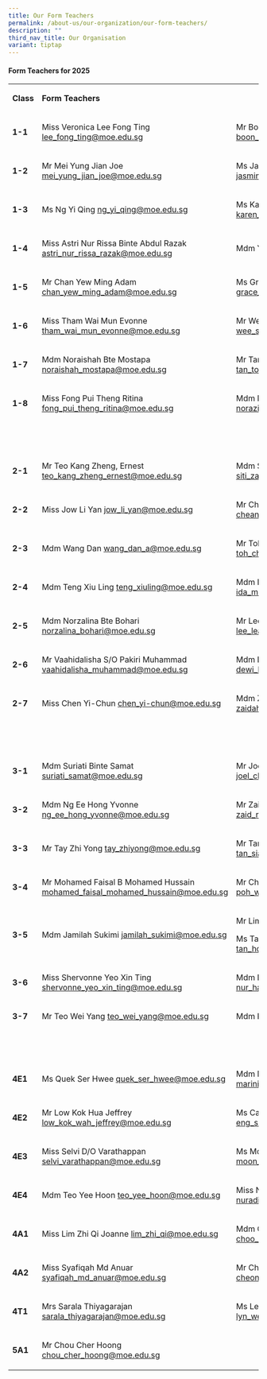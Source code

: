 ```yaml
---
title: Our Form Teachers
permalink: /about-us/our-organization/our-form-teachers/
description: ""
third_nav_title: Our Organisation
variant: tiptap
---
```

<h4><strong>Form Teachers for 2025</strong></h4>
<table style="minWidth: 75px">
<colgroup>
<col>
<col>
<col>
</colgroup>
<tbody>
<tr>
<td rowspan="1" colspan="1">
<p><strong>Class</strong>
</p>
</td>
<td rowspan="1" colspan="2">
<p><strong>Form Teachers</strong>
</p>
</td>
</tr>
<tr>
<td rowspan="1" colspan="1">
<p><strong>1-1</strong>
</p>
</td>
<td rowspan="1" colspan="1">
<p>Miss Veronica Lee Fong Ting <a href="mailto:lee_fong_ting@moe.edu.sg" rel="noopener noreferrer nofollow" target="_blank">lee_fong_ting@moe.edu.sg</a>
</p>
</td>
<td rowspan="1" colspan="1">
<p>Mr Boon Jun Hao, Joel <a href="mailto:boon_jun_hao_joel@moe.edu.sg" rel="noopener noreferrer nofollow" target="_blank">boon_jun_hao_joel@moe.edu.sg</a>
</p>
</td>
</tr>
<tr>
<td rowspan="1" colspan="1">
<p><strong>1-2</strong>
</p>
</td>
<td rowspan="1" colspan="1">
<p>Mr Mei Yung Jian Joe <a href="mailto:mei_yung_jian_joe@moe.edu.sg" rel="noopener noreferrer nofollow" target="_blank">mei_yung_jian_joe@moe.edu.sg</a>
</p>
</td>
<td rowspan="1" colspan="1">
<p>Ms Jasmin Tan Jiemin <a href="mailto:jasmin_tan_jiemin@moe.edu.sg" rel="noopener noreferrer nofollow" target="_blank">jasmin_tan_jiemin@moe.edu.sg</a>
</p>
</td>
</tr>
<tr>
<td rowspan="1" colspan="1">
<p><strong>1-3</strong>
</p>
</td>
<td rowspan="1" colspan="1">
<p>Ms Ng Yi Qing <a href="mailto:ng_yi_qing@moe.edu.sg" rel="noopener noreferrer nofollow" target="_blank">ng_yi_qing@moe.edu.sg</a>
</p>
</td>
<td rowspan="1" colspan="1">
<p>Ms Karen Tao Lok Sum <a href="mailto:karen_tao_lok_sum_a@moe.edu.sg" rel="noopener noreferrer nofollow" target="_blank">karen_tao_lok_sum_a@moe.edu.sg</a>
</p>
</td>
</tr>
<tr>
<td rowspan="1" colspan="1">
<p><strong>1-4</strong>
</p>
</td>
<td rowspan="1" colspan="1">
<p>Miss Astri Nur Rissa Binte Abdul Razak <a href="mailto:astri_nur_rissa_razak@moe.edu.sg" rel="noopener noreferrer nofollow" target="_blank">astri_nur_rissa_razak@moe.edu.sg</a>
</p>
</td>
<td rowspan="1" colspan="1">
<p>Mdm Yu Wei <a href="mailto:yu_wei@moe.edu.sg" rel="noopener noreferrer nofollow" target="_blank">yu_wei@moe.edu.sg</a>
</p>
</td>
</tr>
<tr>
<td rowspan="1" colspan="1">
<p><strong>1-5</strong>
</p>
</td>
<td rowspan="1" colspan="1">
<p>Mr Chan Yew Ming Adam <a href="mailto:chan_yew_ming_adam@moe.edu.sg" rel="noopener noreferrer nofollow" target="_blank">chan_yew_ming_adam@moe.edu.sg</a>
</p>
</td>
<td rowspan="1" colspan="1">
<p>Ms Grace Cheong <a rel="noopener noreferrer nofollow" target="_blank"><u>grace_cheong@moe.edu.sg</u></a>
</p>
</td>
</tr>
<tr>
<td rowspan="1" colspan="1">
<p><strong>1-6</strong>
</p>
</td>
<td rowspan="1" colspan="1">
<p>Miss Tham Wai Mun Evonne <a href="mailto:tham_wai_mun_evonne@moe.edu.sg" rel="noopener noreferrer nofollow" target="_blank">tham_wai_mun_evonne@moe.edu.sg</a>
</p>
</td>
<td rowspan="1" colspan="1">
<p>Mr Wee Sin Hock Brian <a href="mailto:wee_sin_hock_brian@moe.edu.sg" rel="noopener noreferrer nofollow" target="_blank">wee_sin_hock_brian@moe.edu.sg</a>
</p>
</td>
</tr>
<tr>
<td rowspan="1" colspan="1">
<p><strong>1-7</strong>
</p>
</td>
<td rowspan="1" colspan="1">
<p>Mdm Noraishah Bte Mostapa <a href="mailto:noraishah_mostapa@moe.edu.sg" rel="noopener noreferrer nofollow" target="_blank">noraishah_mostapa@moe.edu.sg</a>
</p>
</td>
<td rowspan="1" colspan="1">
<p>Mr Tan Toong Wuay <a href="mailto:tan_toong_wuay@moe.edu.sg" rel="noopener noreferrer nofollow" target="_blank">tan_toong_wuay@moe.edu.sg</a>
</p>
</td>
</tr>
<tr>
<td rowspan="1" colspan="1">
<p><strong>1-8</strong>
</p>
</td>
<td rowspan="1" colspan="1">
<p>Miss Fong Pui Theng Ritina <a href="mailto:fong_pui_theng_ritina@moe.edu.sg" rel="noopener noreferrer nofollow" target="_blank">fong_pui_theng_ritina@moe.edu.sg</a>
</p>
</td>
<td rowspan="1" colspan="1">
<p>Mdm Norazisza Bte Mohd Taib <a href="mailto:norazisza_mohamed_taib@moe.edu.sg" rel="noopener noreferrer nofollow" target="_blank">norazisza_mohamed_taib@moe.edu.sg</a>
</p>
</td>
</tr>
<tr>
<td rowspan="1" colspan="1">
<p><strong>&nbsp;</strong>
</p>
</td>
<td rowspan="1" colspan="1">
<p><strong>&nbsp;</strong>
</p>
</td>
<td rowspan="1" colspan="1">
<p><strong>&nbsp;</strong>
</p>
</td>
</tr>
<tr>
<td rowspan="1" colspan="1">
<p><strong>2-1</strong>
</p>
</td>
<td rowspan="1" colspan="1">
<p>Mr Teo Kang Zheng, Ernest <a href="mailto:teo_kang_zheng_ernest@moe.edu.sg" rel="noopener noreferrer nofollow" target="_blank">teo_kang_zheng_ernest@moe.edu.sg</a>
</p>
</td>
<td rowspan="1" colspan="1">
<p>Mdm Siti Zaidah Bte Abas <a href="mailto:siti_zaidah_abas@moe.edu.sg" rel="noopener noreferrer nofollow" target="_blank">siti_zaidah_abas@moe.edu.sg</a>
</p>
</td>
</tr>
<tr>
<td rowspan="1" colspan="1">
<p><strong>2-2</strong>
</p>
</td>
<td rowspan="1" colspan="1">
<p>Miss Jow Li Yan <a href="mailto:jow_li_yan@moe.edu.sg" rel="noopener noreferrer nofollow" target="_blank">jow_li_yan@moe.edu.sg</a>
</p>
</td>
<td rowspan="1" colspan="1">
<p>Mr Cheang Cheng Guan Geoffrey <a href="mailto:cheang_cheng_guan_geoffrey@moe.edu.sg" rel="noopener noreferrer nofollow" target="_blank">cheang_cheng_guan_geoffrey@moe.edu.sg</a>
</p>
</td>
</tr>
<tr>
<td rowspan="1" colspan="1">
<p><strong>2-3</strong>
</p>
</td>
<td rowspan="1" colspan="1">
<p>Mdm Wang Dan <a href="mailto:wang_dan_a@moe.edu.sg" rel="noopener noreferrer nofollow" target="_blank">wang_dan_a@moe.edu.sg</a>
</p>
</td>
<td rowspan="1" colspan="1">
<p>Mr Toh Choon Gee Justin <a href="mailto:toh_choon_gee_justin@moe.edu.sg" rel="noopener noreferrer nofollow" target="_blank">toh_choon_gee_justin@moe.edu.sg</a>
</p>
</td>
</tr>
<tr>
<td rowspan="1" colspan="1">
<p><strong>2-4</strong>
</p>
</td>
<td rowspan="1" colspan="1">
<p>Mdm Teng Xiu Ling <a href="mailto:teng_xiuling@moe.edu.sg" rel="noopener noreferrer nofollow" target="_blank">teng_xiuling@moe.edu.sg</a>
</p>
</td>
<td rowspan="1" colspan="1">
<p>Mdm Ida Murni Bte Ismail <a href="mailto:ida_murni_ismail@moe.edu.sg" rel="noopener noreferrer nofollow" target="_blank">ida_murni_ismail@moe.edu.sg</a>
</p>
</td>
</tr>
<tr>
<td rowspan="1" colspan="1">
<p><strong>2-5</strong>
</p>
</td>
<td rowspan="1" colspan="1">
<p>Mdm Norzalina Bte Bohari <a href="mailto:norzalina_bohari@moe.edu.sg" rel="noopener noreferrer nofollow" target="_blank">norzalina_bohari@moe.edu.sg</a>
</p>
</td>
<td rowspan="1" colspan="1">
<p>Mr Lee Lea Khoon <a href="mailto:lee_lea_khoon@moe.edu.sg" rel="noopener noreferrer nofollow" target="_blank">lee_lea_khoon@moe.edu.sg</a>
</p>
</td>
</tr>
<tr>
<td rowspan="1" colspan="1">
<p><strong>2-6</strong>
</p>
</td>
<td rowspan="1" colspan="1">
<p>Mr Vaahidalisha S/O Pakiri Muhammad <a href="mailto:vaahidalisha_muhammad@moe.edu.sg" rel="noopener noreferrer nofollow" target="_blank">vaahidalisha_muhammad@moe.edu.sg</a>
</p>
</td>
<td rowspan="1" colspan="1">
<p>Mdm Dewi Haryanti Binte Hussein <a href="mailto:dewi_haryanti_hussein@moe.edu.sg" rel="noopener noreferrer nofollow" target="_blank">dewi_haryanti_hussein@moe.edu.sg</a>
</p>
</td>
</tr>
<tr>
<td rowspan="1" colspan="1">
<p><strong>2-7</strong>
</p>
</td>
<td rowspan="1" colspan="1">
<p>Miss Chen Yi-Chun <a href="mailto:chen_yi-chun@moe.edu.sg" rel="noopener noreferrer nofollow" target="_blank">chen_yi-chun@moe.edu.sg</a>
</p>
</td>
<td rowspan="1" colspan="1">
<p>Mdm Zaidah Bte Mohd <a href="mailto:zaidah_mohd@moe.edu.sg" rel="noopener noreferrer nofollow" target="_blank">zaidah_mohd@moe.edu.sg</a>
</p>
</td>
</tr>
<tr>
<td rowspan="1" colspan="1">
<p><strong>&nbsp;</strong>
</p>
</td>
<td rowspan="1" colspan="1">
<p>&nbsp;</p>
</td>
<td rowspan="1" colspan="1">
<p>&nbsp;</p>
</td>
</tr>
<tr>
<td rowspan="1" colspan="1">
<p><strong>3-1</strong>
</p>
</td>
<td rowspan="1" colspan="1">
<p>Mdm Suriati Binte Samat <a href="mailto:suriatie_abdul_samat@moe.edu.sg" rel="noopener noreferrer nofollow" target="_blank">suriati_samat@moe.edu.sg</a>
</p>
</td>
<td rowspan="1" colspan="1">
<p>Mr Joel Chew Chong Wei <a href="mailto:joel_chew_chong_wei@moe.edu.sg" rel="noopener noreferrer nofollow" target="_blank">joel_chew_chong_wei@moe.edu.sg</a>
</p>
</td>
</tr>
<tr>
<td rowspan="1" colspan="1">
<p><strong>3-2</strong>
</p>
</td>
<td rowspan="1" colspan="1">
<p>Mdm Ng Ee Hong Yvonne <a href="mailto:ng_ee_hong_yvonne@moe.edu.sg" rel="noopener noreferrer nofollow" target="_blank">ng_ee_hong_yvonne@moe.edu.sg</a>
</p>
</td>
<td rowspan="1" colspan="1">
<p>Mr Zaid Rudy Bin Mohamad Taib <a href="mailto:zaid_rudy_mohamad_taib@moe.edu.sg" rel="noopener noreferrer nofollow" target="_blank">zaid_rudy_mohamad_taib@moe.edu.sg</a>
</p>
</td>
</tr>
<tr>
<td rowspan="1" colspan="1">
<p><strong>3-3</strong>
</p>
</td>
<td rowspan="1" colspan="1">
<p>Mr Tay Zhi Yong <a href="mailto:tay_zhiyong@moe.edu.sg" rel="noopener noreferrer nofollow" target="_blank">tay_zhiyong@moe.edu.sg</a>
</p>
</td>
<td rowspan="1" colspan="1">
<p>Mr Tan Siang Guan <a href="mailto:tan_siang_guan@moe.edu.sg" rel="noopener noreferrer nofollow" target="_blank">tan_siang_guan@moe.edu.sg</a>
</p>
</td>
</tr>
<tr>
<td rowspan="1" colspan="1">
<p><strong>3-4</strong>
</p>
</td>
<td rowspan="1" colspan="1">
<p>Mr Mohamed Faisal B Mohamed Hussain <a href="mailto:mohamed_faisal_mohamed_hussain@moe.edu.sg" rel="noopener noreferrer nofollow" target="_blank">mohamed_faisal_mohamed_hussain@moe.edu.sg</a>
</p>
</td>
<td rowspan="1" colspan="1">
<p>Mr Chris Poh Wei Khim <a href="mailto:poh_wei_khim_chris@moe.edu.sg" rel="noopener noreferrer nofollow" target="_blank">poh_wei_khim_chris@moe.edu.sg</a>
</p>
</td>
</tr>
<tr>
<td rowspan="1" colspan="1">
<p><strong>3-5</strong>
</p>
</td>
<td rowspan="1" colspan="1">
<p>Mdm Jamilah Sukimi <a href="mailto:jamilah_sukimi@moe.edu.sg" rel="noopener noreferrer nofollow" target="_blank">jamilah_sukimi@moe.edu.sg</a>
</p>
</td>
<td rowspan="1" colspan="1">
<p>Mr Lim Xin Rui <a href="mailto:lim_xin_rui_d@moe.edu.sg" rel="noopener noreferrer nofollow" target="_blank">lim_xin_rui_d@moe.edu.sg</a>
</p>
<p>Ms Tan Hock Kiang Belinda <a href="mailto:tan_hock_kiang@moe.edu.sg" rel="noopener noreferrer nofollow" target="_blank">tan_hock_kiang@moe.edu.sg</a>
</p>
</td>
</tr>
<tr>
<td rowspan="1" colspan="1">
<p><strong>3-6</strong>
</p>
</td>
<td rowspan="1" colspan="1">
<p>Miss Shervonne Yeo Xin Ting <a href="mailto:shervonne_yeo_xin_ting@moe.edu.sg" rel="noopener noreferrer nofollow" target="_blank">shervonne_yeo_xin_ting@moe.edu.sg</a>
</p>
</td>
<td rowspan="1" colspan="1">
<p>Mdm Nur Hafizah Binte Mokzi <a href="mailto:nur_hafizah_mokzi@moe.edu.sg" rel="noopener noreferrer nofollow" target="_blank">nur_hafizah_mokzi@moe.edu.sg</a>
</p>
</td>
</tr>
<tr>
<td rowspan="1" colspan="1">
<p><strong>3-7</strong>
</p>
</td>
<td rowspan="1" colspan="1">
<p>Mr Teo Wei Yang <a href="mailto:teo_wei_yang@moe.edu.sg" rel="noopener noreferrer nofollow" target="_blank">teo_wei_yang@moe.edu.sg</a>
</p>
</td>
<td rowspan="1" colspan="1">
<p>Mdm Kiew Lynn <a href="mailto:kiew_lynn@moe.edu.sg" rel="noopener noreferrer nofollow" target="_blank">kiew_lynn@moe.edu.sg</a>
</p>
</td>
</tr>
<tr>
<td rowspan="1" colspan="1">
<p><strong>&nbsp;</strong>
</p>
</td>
<td rowspan="1" colspan="1">
<p>&nbsp;</p>
</td>
<td rowspan="1" colspan="1">
<p>&nbsp;</p>
</td>
</tr>
<tr>
<td rowspan="1" colspan="1">
<p><strong>4E1</strong>
</p>
</td>
<td rowspan="1" colspan="1">
<p>Ms Quek Ser Hwee <a href="mailto:quek_ser_hwee@moe.edu.sg" rel="noopener noreferrer nofollow" target="_blank">quek_ser_hwee@moe.edu.sg</a>
</p>
</td>
<td rowspan="1" colspan="1">
<p>Mdm Marini Bte Hassan <a href="mailto:marini_hassan@moe.edu.sg" rel="noopener noreferrer nofollow" target="_blank">marini_hassan@moe.edu.sg</a>
</p>
</td>
</tr>
<tr>
<td rowspan="1" colspan="1">
<p><strong>4E2</strong>
</p>
</td>
<td rowspan="1" colspan="1">
<p>Mr Low Kok Hua Jeffrey <a href="mailto:low_kok_wah_jeffrey@moe.edu.sg" rel="noopener noreferrer nofollow" target="_blank">low_kok_wah_jeffrey@moe.edu.sg</a>
</p>
</td>
<td rowspan="1" colspan="1">
<p>Ms Carol Eng <a href="mailto:eng_siam_ngeng@moe.edu.sg" rel="noopener noreferrer nofollow" target="_blank">eng_siam_ngeng@moe.edu.sg</a>
</p>
</td>
</tr>
<tr>
<td rowspan="1" colspan="1">
<p><strong>4E3</strong>
</p>
</td>
<td rowspan="1" colspan="1">
<p>Miss Selvi D/O Varathappan <a href="mailto:selvi_varathappan@moe.edu.sg" rel="noopener noreferrer nofollow" target="_blank">selvi_varathappan@moe.edu.sg</a>
</p>
</td>
<td rowspan="1" colspan="1">
<p>Ms Moon Jia Yuan <a href="mailto:moon_jia_yuan@moe.edu.sg" rel="noopener noreferrer nofollow" target="_blank">moon_jia_yuan@moe.edu.sg</a>
</p>
</td>
</tr>
<tr>
<td rowspan="1" colspan="1">
<p><strong>4E4</strong>
</p>
</td>
<td rowspan="1" colspan="1">
<p>Mdm Teo Yee Hoon <a href="mailto:teo_yee_hoon@moe.edu.sg" rel="noopener noreferrer nofollow" target="_blank">teo_yee_hoon@moe.edu.sg</a>
</p>
</td>
<td rowspan="1" colspan="1">
<p>Miss Nuradila bte Osman <a href="mailto:nuradila_osman@moe.edu.sg" rel="noopener noreferrer nofollow" target="_blank">nuradila_osman@moe.edu.sg</a>
</p>
</td>
</tr>
<tr>
<td rowspan="1" colspan="1">
<p><strong>4A1</strong>
</p>
</td>
<td rowspan="1" colspan="1">
<p>Miss Lim Zhi Qi Joanne <a href="mailto:lim_zhi_qi@moe.edu.sg" rel="noopener noreferrer nofollow" target="_blank">lim_zhi_qi@moe.edu.sg</a>
</p>
</td>
<td rowspan="1" colspan="1">
<p>Mdm Choo Wui Kee Vicki <a href="mailto:choo_wui_kee@moe.edu.sg" rel="noopener noreferrer nofollow" target="_blank">choo_wui_kee@moe.edu.sg</a>
</p>
</td>
</tr>
<tr>
<td rowspan="1" colspan="1">
<p><strong>4A2</strong>
</p>
</td>
<td rowspan="1" colspan="1">
<p>Miss Syafiqah Md Anuar <a href="mailto:syafiqah_md_anuar@moe.edu.sg" rel="noopener noreferrer nofollow" target="_blank">syafiqah_md_anuar@moe.edu.sg</a>
</p>
</td>
<td rowspan="1" colspan="1">
<p>Mr Cheong Kim Gin <a href="mailto:cheong_kim_gin@moe.edu.sg" rel="noopener noreferrer nofollow" target="_blank">cheong_kim_gin@moe.edu.sg</a>
</p>
</td>
</tr>
<tr>
<td rowspan="1" colspan="1">
<p><strong>4T1</strong>
</p>
</td>
<td rowspan="1" colspan="1">
<p>Mrs Sarala Thiyagarajan <a href="mailto:sarala_thiyagarajan@moe.edu.sg" rel="noopener noreferrer nofollow" target="_blank">sarala_thiyagarajan@moe.edu.sg</a>
</p>
</td>
<td rowspan="1" colspan="1">
<p>Ms Lee Y- Lyn Wendy <a href="mailto:lee_y-lyn_wendy@moe.edu.sg" rel="noopener noreferrer nofollow" target="_blank">lee_y-lyn_wendy@moe.edu.sg</a>
</p>
</td>
</tr>
<tr>
<td rowspan="1" colspan="1">
<p><strong>5A1</strong>
</p>
</td>
<td rowspan="1" colspan="1">
<p>Mr Chou Cher Hoong <a href="mailto:chou_cher_hoong@moe.edu.sg" rel="noopener noreferrer nofollow" target="_blank">chou_cher_hoong@moe.edu.sg</a>
</p>
</td>
<td rowspan="1" colspan="1">
<p>&nbsp;</p>
</td>
</tr>
</tbody>
</table>
<p></p>
